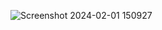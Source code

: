 ![Screenshot 2024-02-01 150927](https://github.com/ZiaUrRehman-bit/Person-Counting-Using-YOLOV8/assets/77435711/f72687c8-fc24-4941-be88-f392471fffe7)

